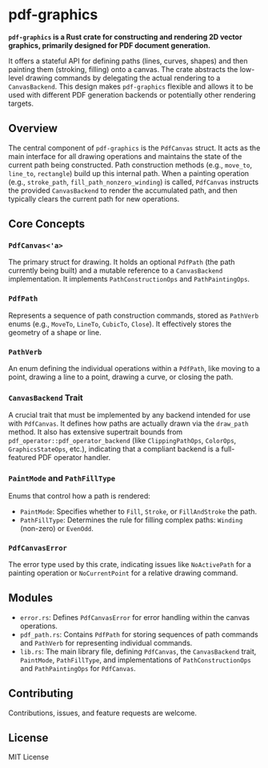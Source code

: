 # pdf-graphics

**`pdf-graphics` is a Rust crate for constructing and rendering 2D vector graphics, primarily designed for PDF document generation.**

It offers a stateful API for defining paths (lines, curves, shapes) and then painting them (stroking, filling) onto a canvas. The crate abstracts the low-level drawing commands by delegating the actual rendering to a `CanvasBackend`. This design makes `pdf-graphics` flexible and allows it to be used with different PDF generation backends or potentially other rendering targets.

## Overview

The central component of `pdf-graphics` is the `PdfCanvas` struct. It acts as the main interface for all drawing operations and maintains the state of the current path being constructed. Path construction methods (e.g., `move_to`, `line_to`, `rectangle`) build up this internal path. When a painting operation (e.g., `stroke_path`, `fill_path_nonzero_winding`) is called, `PdfCanvas` instructs the provided `CanvasBackend` to render the accumulated path, and then typically clears the current path for new operations.

## Core Concepts

### `PdfCanvas<'a>`
The primary struct for drawing. It holds an optional `PdfPath` (the path currently being built) and a mutable reference to a `CanvasBackend` implementation. It implements `PathConstructionOps` and `PathPaintingOps`.

### `PdfPath`
Represents a sequence of path construction commands, stored as `PathVerb` enums (e.g., `MoveTo`, `LineTo`, `CubicTo`, `Close`). It effectively stores the geometry of a shape or line.

### `PathVerb`
An enum defining the individual operations within a `PdfPath`, like moving to a point, drawing a line to a point, drawing a curve, or closing the path.

### `CanvasBackend` Trait
A crucial trait that must be implemented by any backend intended for use with `PdfCanvas`. It defines how paths are actually drawn via the `draw_path` method. It also has extensive supertrait bounds from `pdf_operator::pdf_operator_backend` (like `ClippingPathOps`, `ColorOps`, `GraphicsStateOps`, etc.), indicating that a compliant backend is a full-featured PDF operator handler.

### `PaintMode` and `PathFillType`
Enums that control how a path is rendered:
*   `PaintMode`: Specifies whether to `Fill`, `Stroke`, or `FillAndStroke` the path.
*   `PathFillType`: Determines the rule for filling complex paths: `Winding` (non-zero) or `EvenOdd`.

### `PdfCanvasError`
The error type used by this crate, indicating issues like `NoActivePath` for a painting operation or `NoCurrentPoint` for a relative drawing command.

## Modules

*   `error.rs`: Defines `PdfCanvasError` for error handling within the canvas operations.
*   `pdf_path.rs`: Contains `PdfPath` for storing sequences of path commands and `PathVerb` for representing individual commands.
*   `lib.rs`: The main library file, defining `PdfCanvas`, the `CanvasBackend` trait, `PaintMode`, `PathFillType`, and implementations of `PathConstructionOps` and `PathPaintingOps` for `PdfCanvas`.

## Contributing

Contributions, issues, and feature requests are welcome.

## License

MIT License
